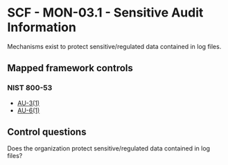 # SCF - MON-03.1 - Sensitive Audit Information
Mechanisms exist to protect sensitive/regulated data contained in log files. 
## Mapped framework controls
### NIST 800-53
- [AU-3(1)](../nist80053/au-3-1.md)
- [AU-6(1)](../nist80053/au-6-1.md)
  
## Control questions
Does the organization protect sensitive/regulated data contained in log files? 
  